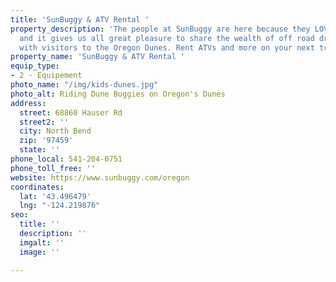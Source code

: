 ```yaml
---
title: 'SunBuggy & ATV Rental '
property_description: 'The people at SunBuggy are here because they LOVE THE DUNES
  and it gives us all great pleasure to share the wealth of off road driving experience
  with visitors to the Oregon Dunes. Rent ATVs and more on your next trip to the dunes. '
property_name: 'SunBuggy & ATV Rental '
equip_type:
- 2 - Equipement
photo_name: "/img/kids-dunes.jpg"
photo_alt: Riding Dune Buggies on Oregon's Dunes
address:
  street: 68860 Hauser Rd
  street2: ''
  city: North Bend
  zip: '97459'
  state: ''
phone_local: 541-204-0751
phone_toll_free: ''
website: https://www.sunbuggy.com/oregon
coordinates:
  lat: '43.496479'
  lng: "-124.219876"
seo:
  title: ''
  description: ''
  imgalt: ''
  image: ''

---
```

